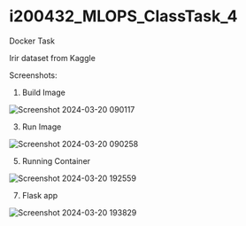 # i200432_MLOPS_ClassTask_4
Docker Task

Irir dataset from Kaggle

Screenshots:
1) Build Image

![Screenshot 2024-03-20 090117](https://github.com/Lazer430/i200432_MLOPS_ClassTask_4/assets/90345992/8d97c142-114c-44bc-990d-94ac03b5d238)

3) Run Image

![Screenshot 2024-03-20 090258](https://github.com/Lazer430/i200432_MLOPS_ClassTask_4/assets/90345992/84303f04-9802-4431-9273-98d3508af709)

5) Running Container

![Screenshot 2024-03-20 192559](https://github.com/Lazer430/i200432_MLOPS_ClassTask_4/assets/90345992/983ee49a-a96a-44f1-9876-97c61a9cad81)

7) Flask app

![Screenshot 2024-03-20 193829](https://github.com/Lazer430/i200432_MLOPS_ClassTask_4/assets/90345992/cee228c1-492d-486e-85d8-f08b3d8c4207)

